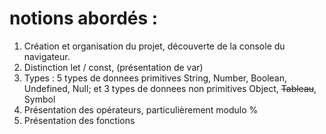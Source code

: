 # notions abordés :

1. Création et organisation du projet, découverte de la console du navigateur.
2. Distinction let / const, (présentation de var)
3. Types : 5 types de donnees primitives String, Number, Boolean, Undefined, Null; et 3 types de donnees non primitives  Object, ~~Tableau~~, Symbol
4. Présentation des opérateurs, particulièrement modulo %
5. Présentation des fonctions